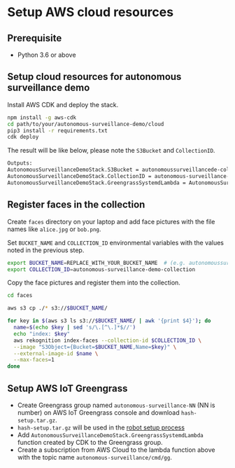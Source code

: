 #  Setup AWS cloud resources

## Prerequisite

- Python 3.6 or above

## Setup cloud resources for autonomous surveillance demo

Install AWS CDK and deploy the stack.

```bash
npm install -g aws-cdk
cd path/to/your/autonomous-surveillance-demo/cloud
pip3 install -r requirements.txt
cdk deploy
```

The result will be like below, please note the `S3Bucket` and `CollectionID`.

```bash
Outputs:
AutonomousSurveillanceDemoStack.S3Bucket = autonomoussurveillancede-collectionbucket12345689-0123456789
AutonomousSurveillanceDemoStack.CollectionID = autonomous-surveillance-demo-collection
AutonomousSurveillanceDemoStack.GreengrassSystemdLambda = AutonomousSurveillanceDem-GreengrassResourceSystem-ABCDFEGHIJK
```

## Register faces in the collection

Create `faces` directory on your laptop and add face pictures with the file names like `alice.jpg` or `bob.png`.

Set `BUCKET_NAME` and `COLLECTION_ID` environmental variables with the values noted in the previous step.

```bash
export BUCKET_NAME=REPLACE_WITH_YOUR_BUCKET_NAME  # (e.g. autonomoussurveillancede-collectionbucket12345689-0123456789)
export COLLECTION_ID=autonomous-surveillance-demo-collection
```

Copy the face pictures and register them into the collection.

```bash
cd faces

aws s3 cp ./* s3://$BUCKET_NAME/

for key in $(aws s3 ls s3://$BUCKET_NAME/ | awk '{print $4}'); do
  name=$(echo $key | sed 's/\.[^\.]*$//')
  echo "index: $key"
  aws rekognition index-faces --collection-id $COLLECTION_ID \
  --image "S3Object={Bucket=$BUCKET_NAME,Name=$key}" \
  --external-image-id $name \
  --max-faces=1
done
```

## Setup AWS IoT Greengrass

- Create Greengrass group named `autonomous-surveillance-NN` (NN is number) on AWS IoT Greengrass console and download `hash-setup.tar.gz`.
- `hash-setup.tar.gz` will be used in the [robot setup process](../robot/README.md)
- Add `AutonomousSurveillanceDemoStack.GreengrassSystemdLambda` function created by CDK to the Greengrass group.
- Create a subscription from AWS Cloud to the lambda function above with the topic name `autonomous-surveillance/cmd/gg`.
